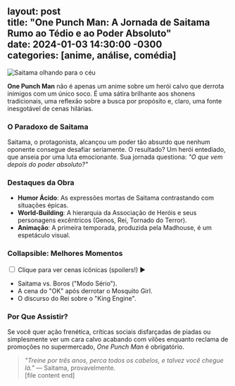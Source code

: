 layout: post  
title:  "One Punch Man: A Jornada de Saitama Rumo ao Tédio e ao Poder Absoluto"  
date:   2024-01-03 14:30:00 -0300  
categories: [anime, análise, comédia]  
---  

![Saitama olhando para o céu](https://example.com/saitama-sky.jpg)  

**One Punch Man** não é apenas um anime sobre um herói calvo que derrota inimigos com um único soco. É uma sátira brilhante aos shonens tradicionais, uma reflexão sobre a busca por propósito e, claro, uma fonte inesgotável de cenas hilárias.  

### O Paradoxo de Saitama  
Saitama, o protagonista, alcançou um poder tão absurdo que nenhum oponente consegue desafiar seriamente. O resultado? Um herói entediado, que anseia por uma luta emocionante. Sua jornada questiona: *"O que vem depois do poder absoluto?"*  

### Destaques da Obra  
- **Humor Ácido**: As expressões mortas de Saitama contrastando com situações épicas.  
- **World-Building**: A hierarquia da Associação de Heróis e seus personagens excêntricos (Genos, Rei, Tornado do Terror).  
- **Animação**: A primeira temporada, produzida pela Madhouse, é um espetáculo visual.  

### Collapsible: Melhores Momentos  
<div class="mw-collapsible">  
  <input id="collapsible-opm" class="mw-collapsible-toggle" type="checkbox">  
  <label for="collapsible-opm" class="mw-collapsible-header">  
    <span>Clique para ver cenas icônicas (spoilers!)</span>  
    <span class="mw-collapsible-arrow">&#9654;</span>  
  </label>  
  <div class="mw-collapsible-content">  
    <ul>  
      <li>Saitama vs. Boros ("Modo Sério").</li>  
      <li>A cena do "OK" após derrotar o Mosquito Girl.</li>  
      <li>O discurso do Rei sobre o "King Engine".</li>  
    </ul>  
  </div>  
</div>  

### Por Que Assistir?  
Se você quer ação frenética, críticas sociais disfarçadas de piadas ou simplesmente ver um cara calvo acabando com vilões enquanto reclama de promoções no supermercado, *One Punch Man* é obrigatório.  

> *"Treine por três anos, perca todos os cabelos, e talvez você chegue lá."* — Saitama, provavelmente.  
[file content end]  